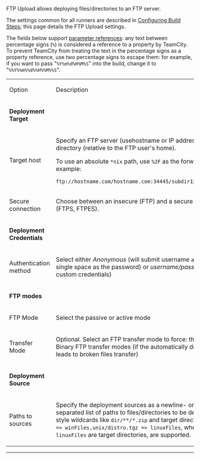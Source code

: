 [//]: # (title: FTP Upload)
[//]: # (auxiliary-id: FTP Upload)
FTP Upload allows deploying files/directories to an FTP server.
 
The settings common for all runners are described in [Configuring Build Steps](configuring-build-steps.md); this page details the FTP Upload settings. 

The fields below support [parameter references](predefined-build-parameters.md): any text between percentage signs (`%`) is considered a reference to a property by TeamCity. To prevent TeamCity from treating the text in the percentage signs as a property reference, use two percentage signs to escape them: for example, if you want to pass "`%Y%m%d%H%M%S`" into the build, change it to "`%%Y%%m%%d%%H%%M%%S`".

<table><tr>

<td>

Option

</td>

<td>

Description

</td></tr><tr>

<td>

__Deployment Target__

</td></tr><tr>

<td>

Target host

</td>

<td>

Specify an FTP server (usehostname or IP address) and a remote directory (relative to the FTP user's home).

To use an absolute `*nix` path, use `%2F` as the forward slash. For example:

```Shell
ftp://hostname.com/hostname.com:34445/subdir127.0.0.1/%2Fetc/

```


</td></tr><tr>

<td>

Secure connection

</td>

<td>

Choose between an insecure (FTP) and a secure connection (FTPS, FTPES).


</td></tr><tr>

<td>

__Deployment Credentials__

</td></tr><tr>

<td>

Authentication method

</td>

<td>

Select either _Anonymous_ (will submit username `anonymous` and a single space as the password) or _username/password_ (for custom credentials)

</td></tr><tr>

<td>

__FTP modes__

</td></tr><tr>

<td>

FTP Mode

</td>

<td>

Select the passive or active mode

</td></tr><tr>

<td>

Transfer Mode

</td>

<td>

Optional. Select an FTP transfer mode to force:  the ASCII or Binary FTP transfer modes (if the automatically detected mode leads to broken files transfer)

</td></tr><tr>

<td>

__Deployment Source__

</td></tr><tr>

<td>

Paths to sources

</td>

<td>

Specify the deployment sources as a newline\- or comma\-separated list of paths to files/direсtories to be deployed. Ant\-style wildcards like `dir/**/*.zip` and target directories like `*.zip => winFiles,unix/distro.tgz => linuxFiles`, where `winFiles` and `linuxFiles` are target directories, are supported.

</td></tr></table>

__ __